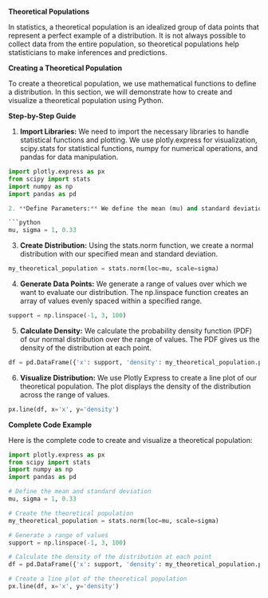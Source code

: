 **Theoretical Populations**

In statistics, a theoretical population is an idealized group of data points that represent a perfect example of a distribution. It is not always possible to collect data from the entire population, so theoretical populations help statisticians to make inferences and predictions.

**Creating a Theoretical Population**

To create a theoretical population, we use mathematical functions to define a distribution. In this section, we will demonstrate how to create and visualize a theoretical population using Python.

**Step-by-Step Guide**

1. **Import Libraries:** We need to import the necessary libraries to handle statistical functions and plotting. We use plotly.express for visualization, scipy.stats for statistical functions, numpy for numerical operations, and pandas for data manipulation.

```python
import plotly.express as px
from scipy import stats
import numpy as np
import pandas as pd

2. **Define Parameters:** We define the mean (mu) and standard deviation (sigma) of our normal distribution. These parameters determine the shape and spread of the distribution.

```python
mu, sigma = 1, 0.33
```

3. **Create Distribution:** Using the stats.norm function, we create a normal distribution with our specified mean and standard deviation.

```python
my_theoretical_population = stats.norm(loc=mu, scale=sigma)
```

4. **Generate Data Points:** We generate a range of values over which we want to evaluate our distribution. The np.linspace function creates an array of values evenly spaced within a specified range.

```python
support = np.linspace(-1, 3, 100)
```
5. **Calculate Density:** We calculate the probability density function (PDF) of our normal distribution over the range of values. The PDF gives us the density of the distribution at each point.

```python
df = pd.DataFrame({'x': support, 'density': my_theoretical_population.pdf(support)})
```

6. **Visualize Distribution:** We use Plotly Express to create a line plot of our theoretical population. The plot displays the density of the distribution across the range of values.

```python
px.line(df, x='x', y='density')
```

**Complete Code Example**

Here is the complete code to create and visualize a theoretical population:

```python
import plotly.express as px
from scipy import stats
import numpy as np
import pandas as pd

# Define the mean and standard deviation
mu, sigma = 1, 0.33

# Create the theoretical population
my_theoretical_population = stats.norm(loc=mu, scale=sigma)

# Generate a range of values
support = np.linspace(-1, 3, 100)

# Calculate the density of the distribution at each point
df = pd.DataFrame({'x': support, 'density': my_theoretical_population.pdf(support)})

# Create a line plot of the theoretical population
px.line(df, x='x', y='density')
```